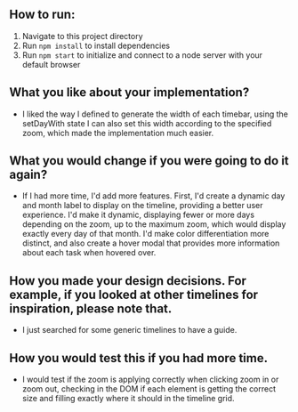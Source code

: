 ## How to run:

1. Navigate to this project directory
2. Run `npm install` to install dependencies
3. Run `npm start` to initialize and connect to a node server with your default browser

## What you like about your implementation?
- I liked the way I defined to generate the width of each timebar, using the setDayWith state I can also set this width according to the specified zoom, which made the implementation much easier.

## What you would change if you were going to do it again?
- If I had more time, I'd add more features. First, I'd create a dynamic day and month label to display on the timeline, providing a better user experience. I'd make it dynamic, displaying fewer or more days depending on the zoom, up to the maximum zoom, which would display exactly every day of that month. I'd make color differentiation more distinct, and also create a hover modal that provides more information about each task when hovered over.

## How you made your design decisions. For example, if you looked at other timelines for inspiration, please note that.
- I just searched for some generic timelines to have a guide.

## How you would test this if you had more time.
- I would test if the zoom is applying correctly when clicking zoom in or zoom out, checking in the DOM if each element is getting the correct size and filling exactly where it should in the timeline grid.